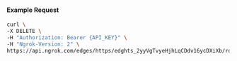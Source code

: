 <!-- Code generated for API Clients. DO NOT EDIT. -->

#### Example Request

```bash
curl \
-X DELETE \
-H "Authorization: Bearer {API_KEY}" \
-H "Ngrok-Version: 2" \
https://api.ngrok.com/edges/https/edghts_2yyVgTvyeHjhLqCDdv16ycDXiXb/routes/edghtsrt_2yyVgSvqio2zWwfBIevaUYqZnf8/request_headers
```
